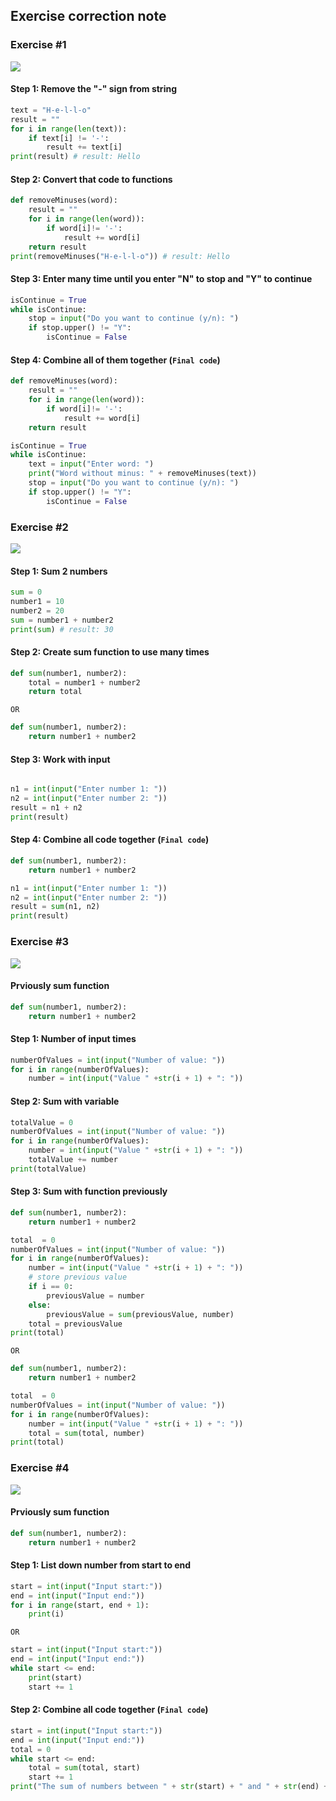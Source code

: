 ## Exercise correction note

### Exercise #1
<img src="ex1.PNG">

#### Step 1: Remove the "-" sign from string
```python
text = "H-e-l-l-o" 
result = ""
for i in range(len(text)):
    if text[i] != '-':
        result += text[i]
print(result) # result: Hello
```

#### Step 2: Convert that code to functions
```python
def removeMinuses(word):
    result = ""
    for i in range(len(word)):
        if word[i]!= '-':
            result += word[i]
    return result
print(removeMinuses("H-e-l-l-o")) # result: Hello
```
#### Step 3: Enter many time until you enter "N" to stop and "Y" to continue
```python
isContinue = True
while isContinue:
    stop = input("Do you want to continue (y/n): ")
    if stop.upper() != "Y":
        isContinue = False
```
#### Step 4: Combine all of them together (`Final code`)
```python
def removeMinuses(word):
    result = ""
    for i in range(len(word)):
        if word[i]!= '-':
            result += word[i]
    return result

isContinue = True
while isContinue:
    text = input("Enter word: ")
    print("Word without minus: " + removeMinuses(text))
    stop = input("Do you want to continue (y/n): ")
    if stop.upper() != "Y":
        isContinue = False
```
### Exercise #2
<img src="ex2.PNG">

#### Step 1: Sum 2 numbers
```python
sum = 0
number1 = 10
number2 = 20
sum = number1 + number2
print(sum) # result: 30
```
#### Step 2: Create sum function to use many times 
```python
def sum(number1, number2):
    total = number1 + number2
    return total
```
`OR`
```python
def sum(number1, number2):
    return number1 + number2
```

#### Step 3: Work with input
```python

n1 = int(input("Enter number 1: "))
n2 = int(input("Enter number 2: "))
result = n1 + n2
print(result)
```

#### Step 4: Combine all code together (`Final code`)
```python
def sum(number1, number2):
    return number1 + number2

n1 = int(input("Enter number 1: "))
n2 = int(input("Enter number 2: "))
result = sum(n1, n2)
print(result)
```
### Exercise #3
<img src="ex3.PNG">

#### Prviously sum function
```python
def sum(number1, number2):
    return number1 + number2
```

#### Step 1: Number of input times
```python
numberOfValues = int(input("Number of value: "))
for i in range(numberOfValues):
    number = int(input("Value " +str(i + 1) + ": "))
```

#### Step 2: Sum with variable
```python
totalValue = 0
numberOfValues = int(input("Number of value: "))
for i in range(numberOfValues):
    number = int(input("Value " +str(i + 1) + ": "))
    totalValue += number
print(totalValue)
```

#### Step 3: Sum with function previously
```python
def sum(number1, number2):
    return number1 + number2

total  = 0
numberOfValues = int(input("Number of value: "))
for i in range(numberOfValues):
    number = int(input("Value " +str(i + 1) + ": "))
    # store previous value
    if i == 0:
        previousValue = number
    else:
        previousValue = sum(previousValue, number)
    total = previousValue
print(total)
```
`OR`
```python
def sum(number1, number2):
    return number1 + number2

total  = 0
numberOfValues = int(input("Number of value: "))
for i in range(numberOfValues):
    number = int(input("Value " +str(i + 1) + ": "))
    total = sum(total, number)
print(total)
```

### Exercise #4
<img src="ex4.PNG">

#### Prviously sum function
```python
def sum(number1, number2):
    return number1 + number2
```

#### Step 1: List down number from start to end
```python
start = int(input("Input start:"))
end = int(input("Input end:"))
for i in range(start, end + 1):
    print(i)
```
`OR`
```python
start = int(input("Input start:"))
end = int(input("Input end:"))
while start <= end:
    print(start)
    start += 1
```
#### Step 2: Combine all code together (`Final code`)
```python
start = int(input("Input start:"))
end = int(input("Input end:"))
total = 0
while start <= end:
    total = sum(total, start)
    start += 1
print("The sum of numbers between " + str(start) + " and " + str(end) + " is: " + str(total))
```